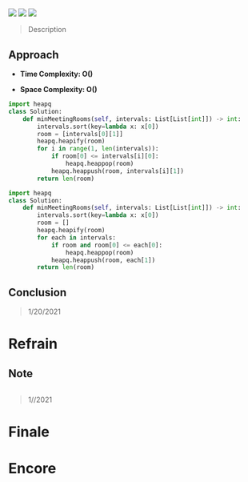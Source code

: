 # 

![](https://img.shields.io/badge/Difficulty-Easy-%235cb85c)
![](https://img.shields.io/badge/Difficulty-Medium-%23f0ad4e)
![](https://img.shields.io/badge/Difficulty-Hard-%23d9534f)

> Description
> 
> 

## Approach


- **Time Complexity: O()**


- **Space Complexity: O()**

```python
import heapq
class Solution:
    def minMeetingRooms(self, intervals: List[List[int]]) -> int:
        intervals.sort(key=lambda x: x[0])
        room = [intervals[0][1]]
        heapq.heapify(room)
        for i in range(1, len(intervals)):
            if room[0] <= intervals[i][0]:
                heapq.heappop(room)
            heapq.heappush(room, intervals[i][1])
        return len(room)
```

```python
import heapq
class Solution:
    def minMeetingRooms(self, intervals: List[List[int]]) -> int:
        intervals.sort(key=lambda x: x[0])
        room = []
        heapq.heapify(room)
        for each in intervals:
            if room and room[0] <= each[0]:
                heapq.heappop(room)
            heapq.heappush(room, each[1])
        return len(room)
```

## Conclusion

> 1/20/2021

# Refrain

## Note

```python

```

> 1//2021

# Finale

# Encore